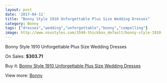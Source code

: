 ```yaml
---
layout: post
date: '2017-04-11'
title: "Bonny Style 1910 Unforgettable Plus Size Wedding Dresses"
category: Bonny
tags: ["dresses","wedding","unforgettable","bonny","compelling"]
image: http://www.novstyles.com/3594-thickbox_default/bonny-style-1910-unforgettable-plus-size-wedding-dresses.jpg
---
```

Bonny Style 1910 Unforgettable Plus Size Wedding Dresses

On Sales: **$303.71**
<a href="https://www.novstyles.com/en/bonny/2162-bonny-style-1910-unforgettable-plus-size-wedding-dresses.html"><amp-img layout="responsive" width="600" height="600" src="//www.novstyles.com/3594-thickbox_default/bonny-style-1910-unforgettable-plus-size-wedding-dresses.jpg" alt="Bonny Style 1910 Unforgettable Plus Size Wedding Dresses 0" /></a>
<a href="https://www.novstyles.com/en/bonny/2162-bonny-style-1910-unforgettable-plus-size-wedding-dresses.html"><amp-img layout="responsive" width="600" height="600" src="//www.novstyles.com/3595-thickbox_default/bonny-style-1910-unforgettable-plus-size-wedding-dresses.jpg" alt="Bonny Style 1910 Unforgettable Plus Size Wedding Dresses 1" /></a>

Buy it: [Bonny Style 1910 Unforgettable Plus Size Wedding Dresses](https://www.novstyles.com/en/bonny/2162-bonny-style-1910-unforgettable-plus-size-wedding-dresses.html "Bonny Style 1910 Unforgettable Plus Size Wedding Dresses")

View more: [Bonny](https://www.novstyles.com/en/11-bonny "Bonny")